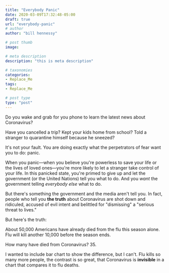 ```yaml
---
title: "Everybody Panic"
date: 2020-03-09T17:32:48-05:00
draft: true
url: "everybody-panic"
# author
author: "bill hennessy"

# post thumb
image: 

# meta description
description: "this is meta description"

# taxonomies
categories: 
- Replace_Me
tags:
- Replace_Me

# post type
type: "post"
---
```


Do you wake and grab for you phone to learn the latest news about Coronavirus? 

Have you cancelled a trip? Kept your kids home from school? Told a stranger to quarantine himself because he sneezed? 

It's not your fault. You are doing exactly what the perpetrators of fear want you to do: panic. 

When you panic—when you believe you're powerless to save your life or the lives of loved ones—you're more likely to let a stranger take control of your life. In this panicked state, you're primed to give up and let the government (or the United Nations) tell you what to do. And you *want* the government telling *everybody else* what to do. 

But there's something the government and the media aren't tell you. In fact, people who tell you **the truth** about Coronavirus are shot down and ridiculed, accused of evil intent and belittled for "dismissing" a "serious threat to lives." 

But here's the truth:

About 50,000 Americans have already died from the flu this season alone. Flu will kill another 10,000 before the season ends.

How many have died from Coronavirus? 35. 

I wanted to include bar chart to show the difference, but I can't. Flu kills so many more people, the contrast is so great, that Coronavirus is **invisible** in a chart that compares it to flu deaths. 

